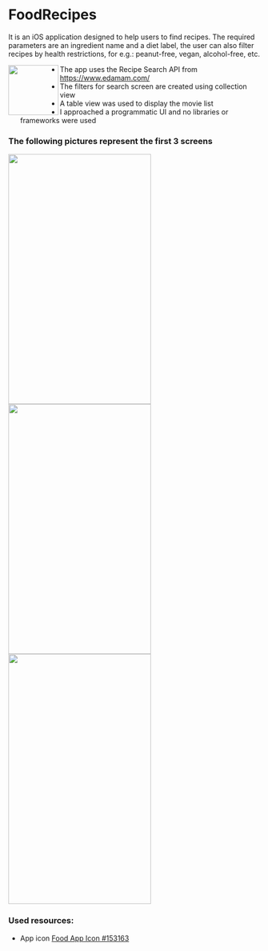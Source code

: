 # FoodRecipes
It is an iOS application designed to help users to find recipes. The required parameters are an ingredient name and a diet label, the user can also filter recipes by health restrictions, for e.g.: peanut-free, vegan, alcohol-free, etc.  

<img align="left" width="100" height="100" src="https://user-images.githubusercontent.com/55087937/81838571-951a4e80-9546-11ea-9838-90449b3934b3.png">

- The app uses the Recipe Search API from https://www.edamam.com/
- The filters for search screen are created using collection view
- A table view was used to display the movie list
- I approached a programmatic UI and no libraries or frameworks were used


### The following pictures represent the first 3 screens
   
<p float="left">
  <img src="https://user-images.githubusercontent.com/55087937/81804579-9da86000-9519-11ea-9f02-cdbf5da82cf1.png" width="285" height="500">
  <img src="https://user-images.githubusercontent.com/55087937/81814853-896c5f00-9529-11ea-94a4-dd15295a5e78.png" width="285" height="500"> 
  <img src="https://user-images.githubusercontent.com/55087937/81814010-77d68780-9528-11ea-8985-d34c472a3e01.png" width="285" height="500">
</p>

### Used resources:
- App icon <a href="https://icon-library.net/icon/food-app-icon-9.html">Food App Icon #153163</a>
